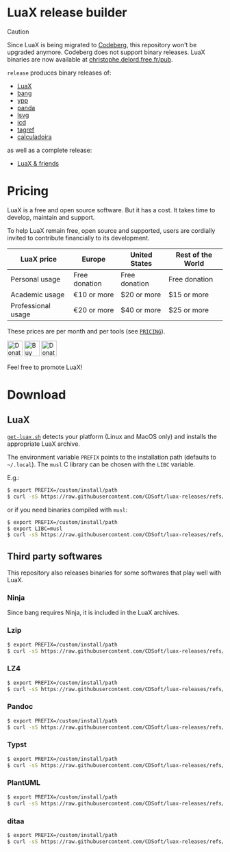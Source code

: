# LuaX release builder

> [!Caution]
> Since LuaX is being migrated to [Codeberg](https://codeberg.org/cdsoft),
> this repository won't be upgraded anymore.
> Codeberg does not support binary releases.
> LuaX binaries are now available at [christophe.delord.free.fr/pub](http://christophe.delord.free.fr/pub).

`release` produces binary releases of:

- [LuaX](https://github.com/cdsoft/luax/releases/latest)
- [bang](https://github.com/cdsoft/bang/releases/latest)
- [ypp](https://github.com/cdsoft/ypp/releases/latest)
- [panda](https://github.com/CDSoft/panda/releases/latest)
- [lsvg](https://github.com/CDSoft/lsvg/releases/latest)
- [icd](https://github.com/CDSoft/icd/releases/latest)
- [tagref](https://github.com/CDSoft/tagref/releases/latest)
- [calculadoira](https://github.com/CDSoft/calculadoira/releases/latest)

as well as a complete release:

- [LuaX & friends](https://github.com/CDSoft/luax-releases/releases/latest)

# Pricing

LuaX is a free and open source software.
But it has a cost. It takes time to develop, maintain and support.

To help LuaX remain free, open source and supported,
users are cordially invited to contribute financially to its development.

| LuaX price         | Europe        | United States | Rest of the World |
| ------------------ | ------------- | ------------- | ----------------- |
| Personal usage     | Free donation | Free donation | Free donation     |
| Academic usage     | €10 or more   | $20 or more   | $15 or more       |
| Professional usage | €20 or more   | $40 or more   | $25 or more       |

These prices are per month and per tools (see [`PRICING`](PRICING)).

<a href='https://liberapay.com/LuaX/donate' target='_blank'><img height='36' style='border:0px;height:36px;' src='https://liberapay.com/assets/widgets/donate.svg' border='0' alt='Donate using Liberapay' /></a>
<a href='https://ko-fi.com/K3K11CD108' target='_blank'><img height='36' style='border:0px;height:36px;' src='https://storage.ko-fi.com/cdn/kofi6.png?v=6' border='0' alt='Buy Me a Coffee at ko-fi.com' /></a>
<a href='https://github.com/sponsors/CDSoft' target='_blank'><img height='36' style='border:0px;height:36px;' src='https://img.shields.io/static/v1?label=Sponsor&message=%E2%9D%A4&logo=GitHub&color=%23fe8e86' border='0' alt='Donate using Github' /></a>

Feel free to promote LuaX!

# Download

## LuaX

[`get-luax.sh`](get-luax.sh) detects your platform (Linux and MacOS only) and installs the appropriate LuaX archive.

The environment variable `PREFIX` points to the installation path (defaults to `~/.local`).
The `musl` C library can be chosen with the `LIBC` variable.

E.g.:

``` sh
$ export PREFIX=/custom/install/path
$ curl -sS https://raw.githubusercontent.com/CDSoft/luax-releases/refs/heads/master/get-luax.sh | sh
```

or if you need binaries compiled with `musl`:

``` sh
$ export PREFIX=/custom/install/path
$ export LIBC=musl
$ curl -sS https://raw.githubusercontent.com/CDSoft/luax-releases/refs/heads/master/get-luax.sh | sh
```

## Third party softwares

This repository also releases binaries for some softwares that play well with LuaX.

### Ninja

Since bang requires Ninja, it is included in the LuaX archives.

### Lzip

``` sh
$ export PREFIX=/custom/install/path
$ curl -sS https://raw.githubusercontent.com/CDSoft/luax-releases/refs/heads/master/get-lzip.sh | sh
```

### LZ4

``` sh
$ export PREFIX=/custom/install/path
$ curl -sS https://raw.githubusercontent.com/CDSoft/luax-releases/refs/heads/master/get-lz4.sh | sh
```

### Pandoc

``` sh
$ export PREFIX=/custom/install/path
$ curl -sS https://raw.githubusercontent.com/CDSoft/luax-releases/refs/heads/master/get-pandoc.sh | sh
```

### Typst

``` sh
$ export PREFIX=/custom/install/path
$ curl -sS https://raw.githubusercontent.com/CDSoft/luax-releases/refs/heads/master/get-typst.sh | sh
```

### PlantUML

``` sh
$ export PREFIX=/custom/install/path
$ curl -sS https://raw.githubusercontent.com/CDSoft/luax-releases/refs/heads/master/get-plantuml.sh | sh
```

### ditaa

``` sh
$ export PREFIX=/custom/install/path
$ curl -sS https://raw.githubusercontent.com/CDSoft/luax-releases/refs/heads/master/get-ditaa.sh | sh
```
